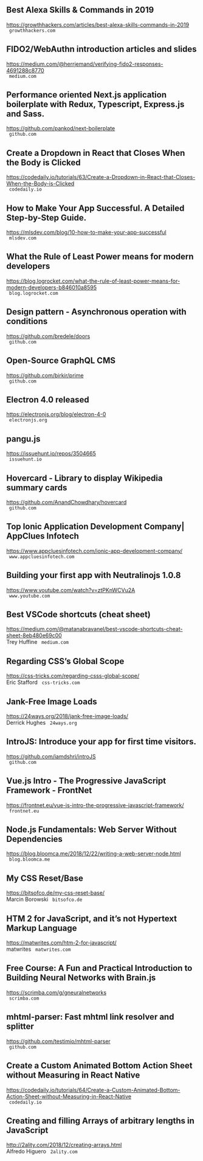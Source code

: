 ## Best Alexa Skills & Commands in 2019  
https://growthhackers.com/articles/best-alexa-skills-commands-in-2019  
 ` growthhackers.com`
  

## FIDO2/WebAuthn introduction articles and slides  
https://medium.com/@herrjemand/verifying-fido2-responses-4691288c8770  
 ` medium.com`
  

## Performance oriented Next.js application boilerplate with Redux, Typescript, Express.js and Sass.  
https://github.com/pankod/next-boilerplate  
 ` github.com`
  

## Create a Dropdown in React that Closes When the Body is Clicked  
https://codedaily.io/tutorials/63/Create-a-Dropdown-in-React-that-Closes-When-the-Body-is-Clicked  
 ` codedaily.io`
  

## How to Make Your App Successful. A Detailed Step-by-Step Guide.  
https://mlsdev.com/blog/10-how-to-make-your-app-successful  
 ` mlsdev.com`
  

## What the Rule of Least Power means for modern developers  
https://blog.logrocket.com/what-the-rule-of-least-power-means-for-modern-developers-b846010a8595  
 ` blog.logrocket.com`
  

## Design pattern - Asynchronous operation with conditions  
https://github.com/bredele/doors  
 ` github.com`
  

## Open-Source GraphQL CMS  
https://github.com/birkir/prime  
 ` github.com`
  

## Electron 4.0 released  
https://electronjs.org/blog/electron-4-0  
 ` electronjs.org`
  

## pangu.js  
https://issuehunt.io/repos/3504665  
 ` issuehunt.io`
  

## Hovercard - Library to display Wikipedia summary cards  
https://github.com/AnandChowdhary/hovercard  
 ` github.com`
  

## Top Ionic Application Development Company| AppClues Infotech  
https://www.appcluesinfotech.com/ionic-app-development-company/  
 ` www.appcluesinfotech.com`
  

## Building your first app with Neutralinojs 1.0.8  
https://www.youtube.com/watch?v=ztPKnWCVu2A  
 ` www.youtube.com`
  

## Best VSCode shortcuts (cheat sheet)  
https://medium.com/@matanabravanel/best-vscode-shortcuts-cheat-sheet-8eb480e69c00  
Trey Huffine ` medium.com`
  

## Regarding CSS’s Global Scope  
https://css-tricks.com/regarding-csss-global-scope/  
Eric Stafford ` css-tricks.com`
  

## Jank-Free Image Loads  
https://24ways.org/2018/jank-free-image-loads/  
Derrick Hughes ` 24ways.org`
  

## IntroJS: Introduce your app for first time visitors.  
https://github.com/iamdshri/introJS  
 ` github.com`
  

## Vue.js Intro - The Progressive JavaScript Framework - FrontNet  
https://frontnet.eu/vue-js-intro-the-progressive-javascript-framework/  
 ` frontnet.eu`
  

## Node.js Fundamentals: Web Server Without Dependencies  
https://blog.bloomca.me/2018/12/22/writing-a-web-server-node.html  
 ` blog.bloomca.me`
  

## My CSS Reset/Base  
https://bitsofco.de/my-css-reset-base/  
Marcin Borowski ` bitsofco.de`
  

## HTM 2 for JavaScript, and it’s not Hypertext Markup Language  
https://matwrites.com/htm-2-for-javascript/  
matwrites ` matwrites.com`
  

## Free Course: A Fun and Practical Introduction to Building Neural Networks with Brain.js  
https://scrimba.com/g/gneuralnetworks  
 ` scrimba.com`
  

## mhtml-parser: Fast mhtml link resolver and splitter  
https://github.com/testimio/mhtml-parser  
 ` github.com`
  

## Create a Custom Animated Bottom Action Sheet without Measuring in React Native  
https://codedaily.io/tutorials/64/Create-a-Custom-Animated-Bottom-Action-Sheet-without-Measuring-in-React-Native  
 ` codedaily.io`
  

## Creating and filling Arrays of arbitrary lengths in JavaScript  
http://2ality.com/2018/12/creating-arrays.html  
Alfredo Higuero ` 2ality.com`
  

